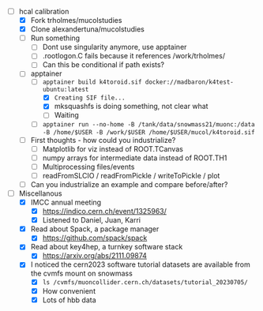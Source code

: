 - [ ] hcal calibration
  - [x] Fork trholmes/mucolstudies
  - [x] Clone alexandertuna/mucolstudies
  - [ ] Run something
    - [ ] Dont use singularity anymore, use apptainer
    - [ ] .rootlogon.C fails because it references /work/trholmes/
    - [ ] Can this be conditional if path exists?
  - [ ] apptainer
    - [ ] `apptainer build k4toroid.sif docker://madbaron/k4test-ubuntu:latest`
      - [x] `Creating SIF file...`
      - [x] mksquashfs is doing something, not clear what
      - [ ] Waiting
    - [ ] `apptainer run --no-home -B /tank/data/snowmass21/muonc:/data -B /home/$USER -B /work/$USER /home/$USER/mucol/k4toroid.sif`
  - [ ] First thoughts - how could you industrialize?
    - [ ] Matplotlib for viz instead of ROOT.TCanvas
    - [ ] numpy arrays for intermediate data instead of ROOT.TH1
    - [ ] Multiprocessing files/events
    - [ ] readFromSLCIO / readFromPickle / writeToPickle / plot
  - [ ] Can you industrialize an example and compare before/after?
- [ ] Miscellanous
  - [x] IMCC annual meeting
    - [x] https://indico.cern.ch/event/1325963/
    - [x] Listened to Daniel, Juan, Karri
  - [x] Read about Spack, a package manager
    - [x] https://github.com/spack/spack
  - [x] Read about key4hep, a turnkey software stack
    - [x] https://arxiv.org/abs/2111.09874
  - [x] I noticed the cern2023 software tutorial datasets are available from the cvmfs mount on snowmass
    - [x] `ls /cvmfs/muoncollider.cern.ch/datasets/tutorial_20230705/`
    - [x] How convenient
    - [x] Lots of hbb data
